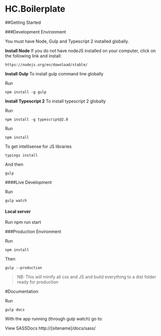 # HC.Boilerplate

##Getting Started

###Development Environment

You must have Node, Gulp and Typescript 2 installed globally.

**Install Node**
If you do not have nodeJS installed on your computer, click on the following link and install: 

	https://nodejs.org/en/download/stable/

**Install Gulp**
To install gulp command line globally

Run
    
    npm install -g gulp


**Install Typescript 2**
To install typescript 2 globally

Run

    npm install -g typescript@2.0


Run   

    npm install


To get intellisense for JS libraries 

    typings install


And then

    gulp


####Live Development

Run

    gulp watch
  

#### Local server
Run 
    npm run start



###Production Environment

Run

    npm install 

Then

    gulp --production



> NB: This will minify all css and JS and build everything to a dist folder ready for production

#Documentation

Run

    gulp docs

With the app running (through gulp watch) go to:

View SASSDocs http://[sitename]/docs/sass/  